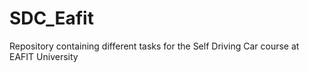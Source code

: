 # SDC_Eafit
Repository containing different tasks for the Self Driving Car course at EAFIT University
